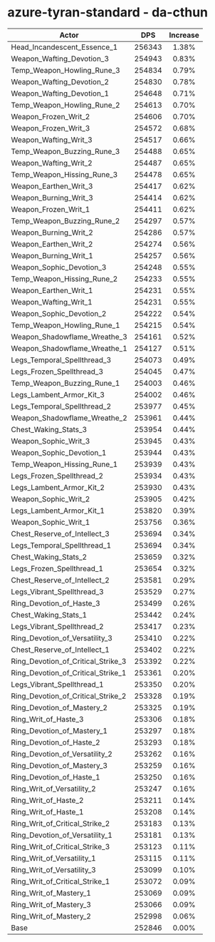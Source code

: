 # azure-tyran-standard - da-cthun
| Actor | DPS | Increase |
|---|:---:|:---:|
|Head_Incandescent_Essence_1|256343|1.38%|
|Weapon_Wafting_Devotion_3|254943|0.83%|
|Temp_Weapon_Howling_Rune_3|254834|0.79%|
|Weapon_Wafting_Devotion_2|254830|0.78%|
|Weapon_Wafting_Devotion_1|254648|0.71%|
|Temp_Weapon_Howling_Rune_2|254613|0.70%|
|Weapon_Frozen_Writ_2|254606|0.70%|
|Weapon_Frozen_Writ_3|254572|0.68%|
|Weapon_Wafting_Writ_3|254517|0.66%|
|Temp_Weapon_Buzzing_Rune_3|254488|0.65%|
|Weapon_Wafting_Writ_2|254487|0.65%|
|Temp_Weapon_Hissing_Rune_3|254478|0.65%|
|Weapon_Earthen_Writ_3|254417|0.62%|
|Weapon_Burning_Writ_3|254414|0.62%|
|Weapon_Frozen_Writ_1|254411|0.62%|
|Temp_Weapon_Buzzing_Rune_2|254297|0.57%|
|Weapon_Burning_Writ_2|254286|0.57%|
|Weapon_Earthen_Writ_2|254274|0.56%|
|Weapon_Burning_Writ_1|254257|0.56%|
|Weapon_Sophic_Devotion_3|254248|0.55%|
|Temp_Weapon_Hissing_Rune_2|254233|0.55%|
|Weapon_Earthen_Writ_1|254231|0.55%|
|Weapon_Wafting_Writ_1|254231|0.55%|
|Weapon_Sophic_Devotion_2|254222|0.54%|
|Temp_Weapon_Howling_Rune_1|254215|0.54%|
|Weapon_Shadowflame_Wreathe_3|254161|0.52%|
|Weapon_Shadowflame_Wreathe_1|254127|0.51%|
|Legs_Temporal_Spellthread_3|254073|0.49%|
|Legs_Frozen_Spellthread_3|254045|0.47%|
|Temp_Weapon_Buzzing_Rune_1|254003|0.46%|
|Legs_Lambent_Armor_Kit_3|254002|0.46%|
|Legs_Temporal_Spellthread_2|253977|0.45%|
|Weapon_Shadowflame_Wreathe_2|253961|0.44%|
|Chest_Waking_Stats_3|253954|0.44%|
|Weapon_Sophic_Writ_3|253945|0.43%|
|Weapon_Sophic_Devotion_1|253944|0.43%|
|Temp_Weapon_Hissing_Rune_1|253939|0.43%|
|Legs_Frozen_Spellthread_2|253934|0.43%|
|Legs_Lambent_Armor_Kit_2|253930|0.43%|
|Weapon_Sophic_Writ_2|253905|0.42%|
|Legs_Lambent_Armor_Kit_1|253820|0.39%|
|Weapon_Sophic_Writ_1|253756|0.36%|
|Chest_Reserve_of_Intellect_3|253694|0.34%|
|Legs_Temporal_Spellthread_1|253694|0.34%|
|Chest_Waking_Stats_2|253659|0.32%|
|Legs_Frozen_Spellthread_1|253654|0.32%|
|Chest_Reserve_of_Intellect_2|253581|0.29%|
|Legs_Vibrant_Spellthread_3|253529|0.27%|
|Ring_Devotion_of_Haste_3|253499|0.26%|
|Chest_Waking_Stats_1|253442|0.24%|
|Legs_Vibrant_Spellthread_2|253417|0.23%|
|Ring_Devotion_of_Versatility_3|253410|0.22%|
|Chest_Reserve_of_Intellect_1|253402|0.22%|
|Ring_Devotion_of_Critical_Strike_3|253392|0.22%|
|Ring_Devotion_of_Critical_Strike_1|253361|0.20%|
|Legs_Vibrant_Spellthread_1|253350|0.20%|
|Ring_Devotion_of_Critical_Strike_2|253328|0.19%|
|Ring_Devotion_of_Mastery_2|253325|0.19%|
|Ring_Writ_of_Haste_3|253306|0.18%|
|Ring_Devotion_of_Mastery_1|253297|0.18%|
|Ring_Devotion_of_Haste_2|253293|0.18%|
|Ring_Devotion_of_Versatility_2|253262|0.16%|
|Ring_Devotion_of_Mastery_3|253259|0.16%|
|Ring_Devotion_of_Haste_1|253250|0.16%|
|Ring_Writ_of_Versatility_2|253247|0.16%|
|Ring_Writ_of_Haste_2|253211|0.14%|
|Ring_Writ_of_Haste_1|253208|0.14%|
|Ring_Writ_of_Critical_Strike_2|253183|0.13%|
|Ring_Devotion_of_Versatility_1|253181|0.13%|
|Ring_Writ_of_Critical_Strike_3|253123|0.11%|
|Ring_Writ_of_Versatility_1|253115|0.11%|
|Ring_Writ_of_Versatility_3|253099|0.10%|
|Ring_Writ_of_Critical_Strike_1|253072|0.09%|
|Ring_Writ_of_Mastery_1|253069|0.09%|
|Ring_Writ_of_Mastery_3|253066|0.09%|
|Ring_Writ_of_Mastery_2|252998|0.06%|
|Base|252846|0.00%|
